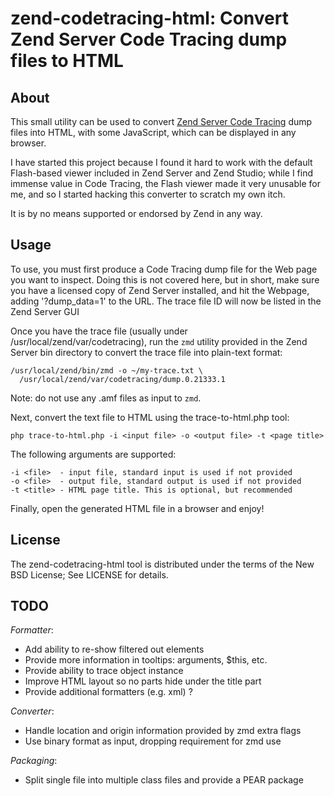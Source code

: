 zend-codetracing-html: Convert Zend Server Code Tracing dump files to HTML
===============================================================================

About
-----
This small utility can be used to convert 
[Zend Server Code Tracing](http://www.zend.com/en/products/server/zend-server-code-tracing)
dump files into HTML, with some JavaScript, which can be displayed in any browser.

I have started this project because I found it hard to work with the default 
Flash-based viewer included in Zend Server and Zend Studio; while I find 
immense value in Code Tracing, the Flash viewer made it very unusable for me,
and so I started hacking this converter to scratch my own itch. 

It is by no means supported or endorsed by Zend in any way.


Usage
-----
To use, you must first produce a Code Tracing dump file for the Web page you
want to inspect. Doing this is not covered here, but in short, make sure you 
have a licensed copy of Zend Server installed, and hit the Webpage, adding 
'?dump\_data=1' to the URL. The trace file ID will now be listed in the Zend
Server GUI

Once you have the trace file (usually under /usr/local/zend/var/codetracing),
run the `zmd` utility provided in the Zend Server bin directory to convert
the trace file into plain-text format: 

    /usr/local/zend/bin/zmd -o ~/my-trace.txt \
      /usr/local/zend/var/codetracing/dump.0.21333.1

Note: do not use any .amf files as input to `zmd`. 

Next, convert the text file to HTML using the trace-to-html.php tool:

    php trace-to-html.php -i <input file> -o <output file> -t <page title>

The following arguments are supported:

    -i <file>  - input file, standard input is used if not provided
    -o <file>  - output file, standard output is used if not provided
    -t <title> - HTML page title. This is optional, but recommended

Finally, open the generated HTML file in a browser and enjoy!


License
-------
The zend-codetracing-html tool is distributed under the terms of the New BSD
License; See LICENSE for details. 




TODO
----

*Formatter*:

- Add ability to re-show filtered out elements
- Provide more information in tooltips: arguments, $this, etc.
- Provide ability to trace object instance 
- Improve HTML layout so no parts hide under the title part
- Provide additional formatters (e.g. xml) ?

*Converter*: 

- Handle location and origin information provided by zmd extra flags
- Use binary format as input, dropping requirement for zmd use

*Packaging*:

- Split single file into multiple class files and provide a PEAR package

